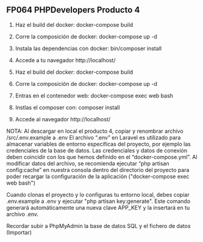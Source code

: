 ## FP064 PHPDevelopers Producto 4

1. Haz el build del docker: docker-compose build
2. Corre la composición de docker: docker-compose up -d
3. Instala las dependencias con docker: bin/composer install
4. Accede a tu navegador http://localhost/

1. Haz el build del docker: docker-compose build
2. Corre la composición de docker: docker-compose up -d
3. Entras en el contenedor web: docker-compose exec web bash
4. Instlas el composer con: composer install
5. Accede al navegador http://localhost/

NOTA:
Al descargar en local el producto 4, copiar y renombrar archivo /src/.env.example a .env
El archivo “.env” en Laravel es utilizado para almacenar variables de entorno específicas del proyecto, por ejemplo las credenciales de la base de datos.
Las credenciales y datos de conexión deben coincidir con los que hemos definido en el “docker-compose.yml”. 
Al modificar datos del archivo, se recomienda ejecutar “php artisan config:cache” en nuestra consola dentro del directorio del proyecto para poder recargar la configuración de la aplicación ("docker-compose exec web bash")

Cuando clonas el proyecto y lo configuras tu entorno local, debes copiar .env.example a .env y ejecutar "php artisan key:generate". Este comando generará automáticamente una nueva clave APP_KEY y la insertará en tu archivo .env.

Recordar subir a PhpMyAdmin la base de datos SQL y el fichero de datos (Importar)
